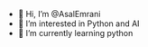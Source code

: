 - 👋 Hi, I’m @AsalEmrani
- 👀 I’m interested in Python and AI
- 🌱 I’m currently learning python

<!---

- 💞️ I’m looking to collaborate on ...
- 📫 How to reach me ...
- 😄 Pronouns: ...
- ⚡ Fun fact: ...

<!---
AsalEmrani/AsalEmrani is a ✨ special ✨ repository because its `README.md` (this file) appears on your GitHub profile.
You can click the Preview link to take a look at your changes.
--->

